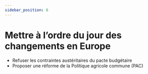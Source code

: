 ```yaml
---
sidebar_position: 6
---
```


# Mettre à l’ordre du jour des changements en Europe
- Refuser les contraintes austéritaires du pacte budgétaire
- Proposer une réforme de la Politique agricole commune (PAC)

